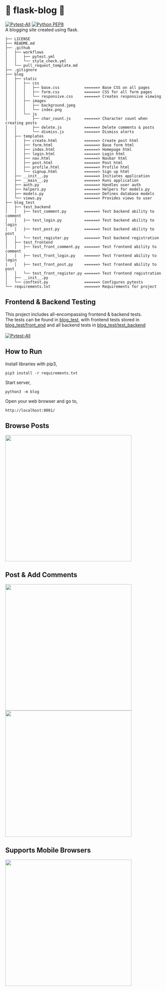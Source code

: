# 📖 flask-blog 📖
[![Pytest-All](https://github.com/tylerpitcher/flask-blog/actions/workflows/pytest.yml/badge.svg)](https://github.com/tylerpitcher/flask-blog/actions/workflows/pytest.yml)
[![Python PEP8](https://github.com/tylerpitcher/flask-blog/actions/workflows/style_check.yml/badge.svg)](https://github.com/tylerpitcher/flask-blog/actions/workflows/style_check.yml) <br />
A blogging site created using flask.

```
├── LICENSE
├── README.md
├── .github
│   ├── workflows
│   │   ├── pytest.yml
│   │   └── style_check.yml
│   └── pull_request_template.md
├── .gitignore
├── blog
│   ├── static 
│   │   ├── css
│   │   │   ├── base.css           ======> Base CSS on all pages
│   │   │   ├── form.css           ======> CSS for all form pages
│   │   │   └── responsive.css     ======> Creates responsive viewing
│   │   ├── images
│   │   │   ├── background.jpeg 
│   │   │   └── index.png       
│   │   └── js
│   │       ├── char_count.js      ======> Character count when creating posts
│   │       ├── delete.js          ======> Delete comments & posts
│   │       └── dismiss.js         ======> Dismiss alerts
│   ├── templates
│   │   ├── create.html            ======> Create post html
│   │   ├── form.html              ======> Base form html
│   │   ├── index.html             ======> Homepage html
│   │   ├── login.html             ======> Login html
│   │   ├── nav.html               ======> Navbar html
│   │   ├── post.html              ======> Post html
│   │   ├── profile.html           ======> Profile html
│   │   └── signup.html            ======> Sign up html
│   ├── __init__.py                ======> Initiates application
│   ├── __main__.py                ======> Runs application
│   ├── auth.py                    ======> Handles user auth
│   ├── helpers.py                 ======> Helpers for models.py
│   ├── models.py                  ======> Defines database models
│   └── views.py                   ======> Provides views to user
├── blog_test
│   ├── test_backend
│   │   ├── test_comment.py        ======> Test backend ability to comment
│   │   ├── test_login.py          ======> Test backend ability to login
│   │   ├── test_post.py           ======> Test backend ability to post
│   │   └── test_register.py       ======> Test backend registration
│   ├── test_frontend
│   │   ├── test_front_comment.py  ======> Test frontend ability to comment
│   │   ├── test_front_login.py    ======> Test frontend ability to login
│   │   ├── test_front_post.py     ======> Test frontend ability to post
│   │   └── test_front_register.py ======> Test frontend registration
│   ├── __init__.py
│   └── conftest.py                ======> Configures pytests
└── requirements.txt               ======> Requirements for project
```

## Frontend & Backend Testing 
This project includes all-encompassing frontend & backend tests. \
The tests can be found in <a href="https://github.com/tylerpitcher/flask-blog/tree/main/blog_test">blog_test</a>,
 with frontend tests stored in <a href="https://github.com/tylerpitcher/flask-blog/tree/main/blog_test/test_frontend">blog_test/front_end</a>
and all backend tests in <a href="https://github.com/tylerpitcher/flask-blog/tree/main/blog_test/test_backend">blog_test/test_backend</a> <br /> <br />
[![Pytest-All](https://github.com/tylerpitcher/flask-blog/actions/workflows/pytest.yml/badge.svg)](https://github.com/tylerpitcher/flask-blog/actions/workflows/pytest.yml) 

## How to Run
Install libraries with pip3,
```
pip3 install -r requirements.txt
```
Start server,
```
python3 -m blog
```
Open your web browser and go to,
```
http://localhost:8081/
```

## Browse Posts
<img src="https://i.imgur.com/EIWor69.png" height="400">

## Post & Add Comments
<img src="https://i.imgur.com/ocSygoE.png" height="400">
<img src="https://i.imgur.com/T6UkW6G.png" height="400">

## Supports Mobile Browsers
<img src="https://i.imgur.com/31SsVcW.png" height="400">
